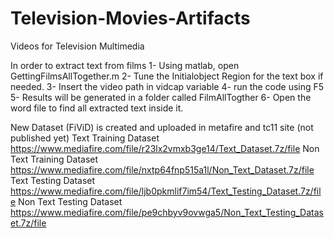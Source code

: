 # Television-Movies-Artifacts
Videos for Television Multimedia 

In order to extract text from films 
1- Using matlab, open GettingFilmsAllTogether.m
2- Tune the Initialobject Region  for the text box if needed.
3- Insert the video path in vidcap variable
4- run the code using F5
5- Results will be generated in a folder called FilmAllTogther 
6- Open the word file to find all extracted text inside it.

New Dataset (FiViD) is created and uploaded in metafire and tc11 site (not published yet)
Text Training Dataset
https://www.mediafire.com/file/r23lx2vmxb3ge14/Text_Dataset.7z/file
Non Text Training Dataset
https://www.mediafire.com/file/nxtp64fnp515a1l/Non_Text_Dataset.7z/file
Text Testing Dataset
https://www.mediafire.com/file/ljb0pkmlif7im54/Text_Testing_Dataset.7z/file
Non Text Testing Dataset
https://www.mediafire.com/file/pe9chbyv9ovwga5/Non_Text_Testing_Dataset.7z/file


